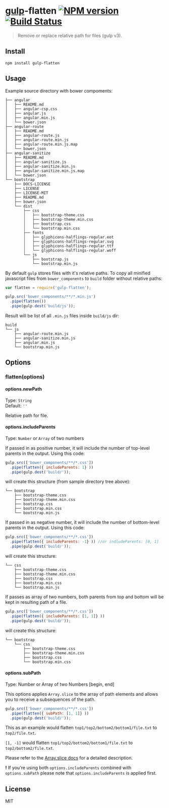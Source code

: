 # [gulp](http://gulpjs.com)-flatten [![NPM version](https://img.shields.io/npm/v/gulp-flatten.svg)](http://badge.fury.io/js/gulp-flatten) [![Build Status](https://api.travis-ci.org/armed/gulp-flatten.svg?branch=master)](https://travis-ci.org/armed/gulp-flatten)

>Remove or replace relative path for files (gulp v3).

## Install

```
npm install gulp-flatten
```

## Usage

Example source directory with bower compoments:
```
├── angular
│   ├── README.md
│   ├── angular-csp.css
│   ├── angular.js
│   ├── angular.min.js
│   └── bower.json
├── angular-route
│   ├── README.md
│   ├── angular-route.js
│   ├── angular-route.min.js
│   ├── angular-route.min.js.map
│   └── bower.json
├── angular-sanitize
│   ├── README.md
│   ├── angular-sanitize.js
│   ├── angular-sanitize.min.js
│   ├── angular-sanitize.min.js.map
│   └── bower.json
└── bootstrap
    ├── DOCS-LICENSE
    ├── LICENSE
    ├── LICENSE-MIT
    ├── README.md
    ├── bower.json
    └── dist
        ├── css
        │   ├── bootstrap-theme.css
        │   ├── bootstrap-theme.min.css
        │   ├── bootstrap.css
        │   └── bootstrap.min.css
        ├── fonts
        │   ├── glyphicons-halflings-regular.eot
        │   ├── glyphicons-halflings-regular.svg
        │   ├── glyphicons-halflings-regular.ttf
        │   └── glyphicons-halflings-regular.woff
        └── js
            ├── bootstrap.js
            └── bootstrap.min.js
```

By default `gulp` stores files with it's relative paths. To copy all minified javascript files from `bower_components` to `build` folder without relative paths:
```js
var flatten = require('gulp-flatten');

gulp.src('bower_components/**/*.min.js')
  .pipe(flatten())
  .pipe(gulp.dest('build/js'));
```

Result will be list of all `.min.js` files inside `build/js` dir:
```
build
└── js
    ├── angular-route.min.js
    ├── angular-sanitize.min.js
    ├── angular.min.js
    └── bootstrap.min.js
```

## Options

### flatten(options)

#### options.newPath

Type: `String`  
Default: `''`

Relative path for file.

#### options.includeParents

Type: `Number` or `Array` of two numbers

If passed in as positive number, it will include the number of top-level parents in the output. Using this code:

```js
gulp.src(['bower_components/**/*.css'])
  .pipe(flatten({ includeParents: 1} ))
  .pipe(gulp.dest('build/'));
```

will create this structure (from sample directory tree above):

```
└── bootstrap
    ├── bootstrap-theme.css
    ├── bootstrap-theme.min.css
    ├── bootstrap.css
    ├── bootstrap.min.css
    └── bootstrap.min.js
```

If passed in as negative number, it will include the number of bottom-level parents in the output. Using this code:

```js
gulp.src(['bower_components/**/*.css'])
  .pipe(flatten({ includeParents: -1} )) //or indludeParents: [0, 1]
  .pipe(gulp.dest('build/'));
```

will create this structure:

```
└── css
    ├── bootstrap-theme.css
    ├── bootstrap-theme.min.css
    ├── bootstrap.css
    ├── bootstrap.min.css
    └── bootstrap.min.js
```

If passes as array of two numbers, both parents from top and bottom will be kept in resulting path of a file.

```js
gulp.src(['bower_components/**/*.css'])
  .pipe(flatten({ includeParents: [1, 1]} ))
  .pipe(gulp.dest('build/'));
```

will create this structure:

```
└── bootstrap
    └── css
        ├── bootstrap-theme.css
        ├── bootstrap-theme.min.css
        ├── bootstrap.css
        └── bootstrap.min.css
```

#### options.subPath

Type: Number or Array of two Numbers [begin, end]

This options applies `Array.slice` to the array of path elements and allows you
to receive a subsequences of the path.

```js
gulp.src(['bower_components/**/*.css'])
  .pipe(flatten({ subPath: [1, 1]} ))
  .pipe(gulp.dest('build/'));
```
This as an example would flatten `top1/top2/bottom2/bottom1/file.txt` to `top2/file.txt`.

`[1, -1]` would flatten `top1/top2/bottom2/bottom1/file.txt` to `top2/bottom2/file.txt`.

Please refer to the [Array.slice docs](https://developer.mozilla.org/en/docs/Web/JavaScript/Reference/Global_Objects/Array/slice) for a detailed description.

**!** If you're using both `options.includeParents` combined with `options.subPath`
please note that `options.includeParents` is applied first.

## License

MIT
